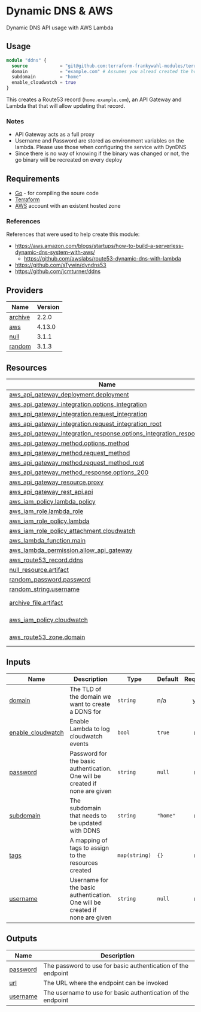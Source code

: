# Dynamic DNS & AWS

Dynamic DNS API usage with AWS Lambda

## Usage

```tf
module "ddns" {
  source            = "git@github.com:terraform-frankywahl-modules/terraform-ddns53.git"
  domain            = "example.com" # Assumes you alread created the hosted zone with this domain
  subdomain         = "home"
  enable_cloudwatch = true
}
```

This creates a Route53 record (`home.example.com`), an API Gateway and Lambda that that will allow updating that record.

### Notes

* API Gateway acts as a full proxy
* Username and Password are stored as environment variables on the lambda. Please use those when configuring the service with DynDNS
* Since there is no way of knowing if the binary was changed or not, the go binary will be recreated on every deploy

## Requirements

* [Go](https://go.dev/) - for compiling the soure code
* [Terraform](https://www.terraform.io/)
* [AWS](https://console.aws.amazon.com/console/home) account with an existent hosted zone

### References

References that were used to help create this module:

* https://aws.amazon.com/blogs/startups/how-to-build-a-serverless-dynamic-dns-system-with-aws/
  * https://github.com/awslabs/route53-dynamic-dns-with-lambda
* https://github.com/sTywin/dyndns53
* https://github.com/jcmturner/ddns

## Providers

| Name | Version |
|------|---------|
| <a name="provider_archive"></a> [archive](#provider\_archive) | 2.2.0 |
| <a name="provider_aws"></a> [aws](#provider\_aws) | 4.13.0 |
| <a name="provider_null"></a> [null](#provider\_null) | 3.1.1 |
| <a name="provider_random"></a> [random](#provider\_random) | 3.1.3 |

## Resources

| Name | Type |
|------|------|
| [aws_api_gateway_deployment.deployment](https://registry.terraform.io/providers/hashicorp/aws/latest/docs/resources/api_gateway_deployment) | resource |
| [aws_api_gateway_integration.options_integration](https://registry.terraform.io/providers/hashicorp/aws/latest/docs/resources/api_gateway_integration) | resource |
| [aws_api_gateway_integration.request_integration](https://registry.terraform.io/providers/hashicorp/aws/latest/docs/resources/api_gateway_integration) | resource |
| [aws_api_gateway_integration.request_integration_root](https://registry.terraform.io/providers/hashicorp/aws/latest/docs/resources/api_gateway_integration) | resource |
| [aws_api_gateway_integration_response.options_integration_response](https://registry.terraform.io/providers/hashicorp/aws/latest/docs/resources/api_gateway_integration_response) | resource |
| [aws_api_gateway_method.options_method](https://registry.terraform.io/providers/hashicorp/aws/latest/docs/resources/api_gateway_method) | resource |
| [aws_api_gateway_method.request_method](https://registry.terraform.io/providers/hashicorp/aws/latest/docs/resources/api_gateway_method) | resource |
| [aws_api_gateway_method.request_method_root](https://registry.terraform.io/providers/hashicorp/aws/latest/docs/resources/api_gateway_method) | resource |
| [aws_api_gateway_method_response.options_200](https://registry.terraform.io/providers/hashicorp/aws/latest/docs/resources/api_gateway_method_response) | resource |
| [aws_api_gateway_resource.proxy](https://registry.terraform.io/providers/hashicorp/aws/latest/docs/resources/api_gateway_resource) | resource |
| [aws_api_gateway_rest_api.api](https://registry.terraform.io/providers/hashicorp/aws/latest/docs/resources/api_gateway_rest_api) | resource |
| [aws_iam_policy.lambda_policy](https://registry.terraform.io/providers/hashicorp/aws/latest/docs/resources/iam_policy) | resource |
| [aws_iam_role.lambda_role](https://registry.terraform.io/providers/hashicorp/aws/latest/docs/resources/iam_role) | resource |
| [aws_iam_role_policy.lambda](https://registry.terraform.io/providers/hashicorp/aws/latest/docs/resources/iam_role_policy) | resource |
| [aws_iam_role_policy_attachment.cloudwatch](https://registry.terraform.io/providers/hashicorp/aws/latest/docs/resources/iam_role_policy_attachment) | resource |
| [aws_lambda_function.main](https://registry.terraform.io/providers/hashicorp/aws/latest/docs/resources/lambda_function) | resource |
| [aws_lambda_permission.allow_api_gateway](https://registry.terraform.io/providers/hashicorp/aws/latest/docs/resources/lambda_permission) | resource |
| [aws_route53_record.ddns](https://registry.terraform.io/providers/hashicorp/aws/latest/docs/resources/route53_record) | resource |
| [null_resource.artifact](https://registry.terraform.io/providers/hashicorp/null/latest/docs/resources/resource) | resource |
| [random_password.password](https://registry.terraform.io/providers/hashicorp/random/latest/docs/resources/password) | resource |
| [random_string.username](https://registry.terraform.io/providers/hashicorp/random/latest/docs/resources/string) | resource |
| [archive_file.artifact](https://registry.terraform.io/providers/hashicorp/archive/latest/docs/data-sources/file) | data source |
| [aws_iam_policy.cloudwatch](https://registry.terraform.io/providers/hashicorp/aws/latest/docs/data-sources/iam_policy) | data source |
| [aws_route53_zone.domain](https://registry.terraform.io/providers/hashicorp/aws/latest/docs/data-sources/route53_zone) | data source |

## Inputs

| Name | Description | Type | Default | Required |
|------|-------------|------|---------|:--------:|
| <a name="input_domain"></a> [domain](#input\_domain) | The TLD of the domain we want to create a DDNS for | `string` | n/a | yes |
| <a name="input_enable_cloudwatch"></a> [enable\_cloudwatch](#input\_enable\_cloudwatch) | Enable Lambda to log cloudwatch events | `bool` | `true` | no |
| <a name="input_password"></a> [password](#input\_password) | Password for the basic authentication. One will be created if none are given | `string` | `null` | no |
| <a name="input_subdomain"></a> [subdomain](#input\_subdomain) | The subdomain that needs to be updated with DDNS | `string` | `"home"` | no |
| <a name="input_tags"></a> [tags](#input\_tags) | A mapping of tags to assign to the resources created | `map(string)` | `{}` | no |
| <a name="input_username"></a> [username](#input\_username) | Username for the basic authentication. One will be created if none are given | `string` | `null` | no |

## Outputs

| Name | Description |
|------|-------------|
| <a name="output_password"></a> [password](#output\_password) | The password to use for basic authentication of the endpoint |
| <a name="output_url"></a> [url](#output\_url) | The URL where the endpoint can be invoked |
| <a name="output_username"></a> [username](#output\_username) | The username to use for basic authentication of the endpoint |
